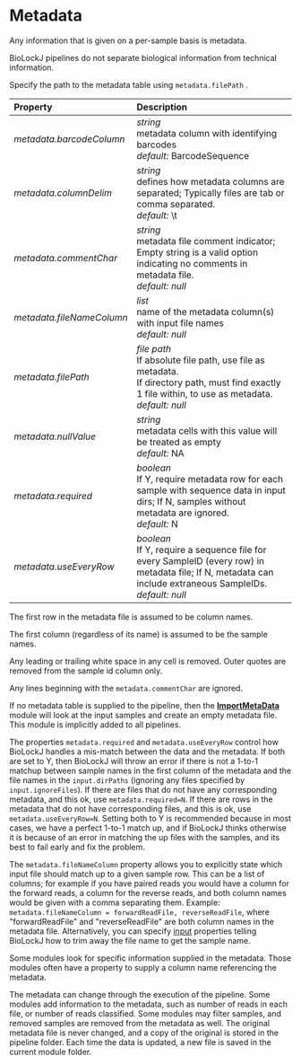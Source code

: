 # Metadata                   
                   
Any information that is given on a per-sample basis is metadata.                   
                   
BioLockJ pipelines do not separate biological information from technical information.                   
                   
Specify the path to the metadata table using `metadata.filePath` .                   
                   
| Property| Description |
| :--- | :--- |
| *metadata.barcodeColumn* | _string_ <br>metadata column with identifying barcodes<br>*default:*  BarcodeSequence |
| *metadata.columnDelim* | _string_ <br>defines how metadata columns are separated; Typically files are tab or comma separated.<br>*default:*  \t |
| *metadata.commentChar* | _string_ <br>metadata file comment indicator; Empty string is a valid option indicating no comments in metadata file.<br>*default:*  *null* |
| *metadata.fileNameColumn* | _list_ <br>name of the metadata column(s) with input file names<br>*default:*  *null* |
| *metadata.filePath* | _file path_ <br>If absolute file path, use file as metadata.<br>If directory path, must find exactly 1 file within, to use as metadata.<br>*default:*  *null* |
| *metadata.nullValue* | _string_ <br>metadata cells with this value will be treated as empty<br>*default:*  NA |
| *metadata.required* | _boolean_ <br>If Y, require metadata row for each sample with sequence data in input dirs; If N, samples without metadata are ignored.<br>*default:*  N |
| *metadata.useEveryRow* | _boolean_ <br>If Y, require a sequence file for every SampleID (every row) in metadata file; If N, metadata can include extraneous SampleIDs.<br>*default:*  *null* |
                   
The first row in the metadata file is assumed to be column names.                   
                   
The first column (regardless of its name) is assumed to be the sample names.                   
                   
Any leading or trailing white space in any cell is removed.  Outer quotes are removed from the sample id column only.                   
                   
Any lines beginning with the `metadata.commentChar` are ignored.                   
                   
If no metadata table is supplied to the pipeline, then the **[ImportMetaData](../biolockj.module.implicit/ImportMetadata)** module will look at the input samples and create an empty metadata file.  This module is implicitly added to all pipelines.                    
                   
The properties `metadata.required` and `metadata.useEveryRow` control how BioLockJ handles a mis-match between the data and the metadata.  If both are set to Y, then BioLockJ will throw an error if there is not a 1-to-1 matchup between sample names in the first column of the metadata and the file names in the `input.dirPaths` (ignoring any files specified by `input.ignoreFiles`).  If there are files that do not have any corresponding metadata, and this ok, use `metadata.required=N`.  If there are rows in the metadata that do not have corresponding files, and this is ok, use `metadata.useEveryRow=N`.  Setting both to Y is recommended because in most cases, we have a perfect 1-to-1 match up, and if BioLockJ thinks otherwise it is because of an error in matching the up files with the samples, and its best to fail early and fix the problem.                   
                   
The `metadata.fileNameColumn` property allows you to explicitly state which input file should match up to a given sample row.  This can be a list of columns; for example if you have paired reads you would have a column for the forward reads, a column for the reverse reads, and both column names would be given with a comma separating them. Example: `metadata.fileNameColumn = forwardReadFile, reverseReadFile`, where "forwardReadFile" and "reverseReadFile" are both column names in the metadata file.  Alternatively, you can specify [input](../../GENERATED/Input) properties telling BioLockJ how to trim away the file name to get the sample name.                   
                   
Some modules look for specific information supplied in the metadata.  Those modules often have a property to supply a column name referencing the metadata.                   
                   
The metadata can change through the execution of the pipeline.  Some modules add information to the metadata, such as number of reads in each file, or number of reads classified.  Some modules may filter samples, and removed samples are removed from the metadata as well.  The original metadata file is never changed, and a copy of the original is stored in the pipeline folder.  Each time the data is updated, a new file is saved in the current module folder.                     
